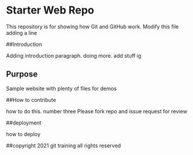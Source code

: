 # Starter Web Repo

This repository is for showing how Git and GitHub work. Modify this file
adding a line

##Introduction

Adding introduction paragraph. doing more.
add stuff ig

## Purpose

Sample website with plenty of files for demos

##How to contribute

how to do this. number three
Please fork repo and issue request for review

##deployment

how to deploy

##copyright
2021 git training 
all rights reserved 